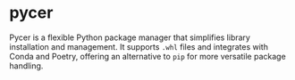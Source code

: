 # pycer
Pycer is a flexible Python package manager that simplifies library installation and management. It supports `.whl` files and integrates with Conda and Poetry, offering an alternative to `pip` for more versatile package handling.
